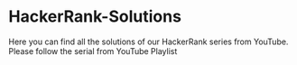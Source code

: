 # HackerRank-Solutions
Here you can find all the solutions of our HackerRank series from YouTube. Please follow the serial from YouTube Playlist
